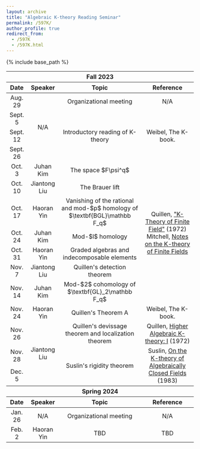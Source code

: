 ```yaml
---
layout: archive
title: "Algebraic K-theory Reading Seminar"
permalink: /597K/
author_profile: true
redirect_from:
  - /597K
  - /597K.html
---
```

{% include base_path %}


<table>
    <thead>
        <tr>
            <th colspan=4 style="text-align:center">Fall 2023</th>
        </tr>
    </thead>
    <thead>
        <tr>
            <th style="text-align:center">Date</th>
            <th style="text-align:center">Speaker</th>
            <th style="text-align:center">Topic</th>
            <th style="text-align:center">Reference</th>
        </tr>
    </thead>
    <tbody style="text-align:center">
        <tr>
            <td>Aug. 29</td>
            <td rowspan = 4>N/A</td>
            <td>Organizational meeting</td>
            <td>N/A</td>
        </tr>
        <tr>
            <td>Sept. 5</td>
            <td rowspan = 3>Introductory reading of K-theory</td>
            <td rowspan = 3>Weibel, The K-book.</td>
        </tr>
        <tr>
            <td>Sept. 12</td>
        </tr>
        <tr>
            <td>Sept. 26</td>
        </tr>
        <tr>
            <td>Oct. 3</td>
            <td>Juhan Kim</td>
            <td>The space $F\psi^q$</td>
            <td rowspan = 7>Quillen, <a href = "https://www.jstor.org/stable/1970825">"K-Theory of Finite Field"</a> (1972)<br />Mitchell, <a href = "https://people.math.rochester.edu/faculty/doug/otherpapers/Mitchell-finitefieldsKtheory.pdf">Notes on the K-theory of Finite Fields </a></td>
        </tr>
        <tr>
            <td>Oct. 10</td>
            <td>Jiantong Liu</td>
            <td>The Brauer lift</td>
        </tr>
        <tr>
            <td>Oct. 17</td>
            <td>Haoran Yin</td>
            <td>Vanishing of the rational and mod-$p$ homology of $\textbf{BGL}\mathbb F_q$</td>
        </tr>
        <tr>
            <td>Oct. 24</td>
            <td>Juhan Kim</td>
            <td>Mod-$l$ homology</td>
        </tr>
        <tr>
            <td>Oct. 31</td>
            <td>Haoran Yin</td>
            <td>Graded algebras and indecomposable elements</td>
        </tr>
        <tr>
            <td>Nov. 7</td>
            <td>Jiantong Liu</td>
            <td>Quillen's detection theorem</td>
        </tr>
        <tr>
            <td>Nov. 14</td>
            <td>Juhan Kim</td>
            <td>Mod-$2$ cohomology of $\textbf{GL}_2\mathbb F_q$</td>
        </tr>
        <tr>
            <td>Nov. 24</td>
            <td>Haoran Yin</td>
            <td>Quillen's Theorem A</td>
            <td>Weibel, The K-book.</td>
        </tr>
        <tr>
            <td>Nov. 26</td>
            <td rowspan = 3>Jiantong Liu</td>
            <td>Quillen's devissage theorem and localization theorem</td>
            <td>Quillen, <a href = "https://link.springer.com/chapter/10.1007/BFb0067053">Higher Algebraic K-theory: I</a> (1972)</td>
        </tr>
        <tr>
            <td>Nov. 28</td>
            <td rowspan = 2>Suslin's rigidity theorem</td>
            <td rowspan = 2>Suslin, <a href = "https://link.springer.com/article/10.1007/BF01394024">On the K-theory of Algebraically Closed Fields</a> (1983)</td>
        </tr>
        <tr>
            <td>Dec. 5</td>
        </tr>
    </tbody>
    <thead>
        <tr>
            <th colspan=4 style="text-align:center">Spring 2024</th>
        </tr>
    </thead>
    <thead>
        <tr>
            <th style="text-align:center">Date</th>
            <th style="text-align:center">Speaker</th>
            <th style="text-align:center">Topic</th>
            <th style="text-align:center">Reference</th>
        </tr>
    </thead>
    <tbody style="text-align:center">
        <tr>
            <td>Jan. 26</td>
            <td>N/A</td>
            <td>Organizational meeting</td>
            <td>N/A</td>
        </tr>
        <tr>
            <td>Feb. 2</td>
            <td>Haoran Yin</td>
            <td>TBD</td>
            <td>TBD</td>
        </tr>
    </tbody>
</table>

